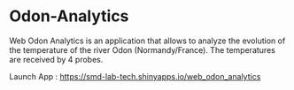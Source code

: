 # Odon-Analytics

Web Odon Analytics is an application that allows to analyze the evolution of the temperature of the river Odon (Normandy/France).
The temperatures are received by 4 probes.

Launch App : https://smd-lab-tech.shinyapps.io/web_odon_analytics
